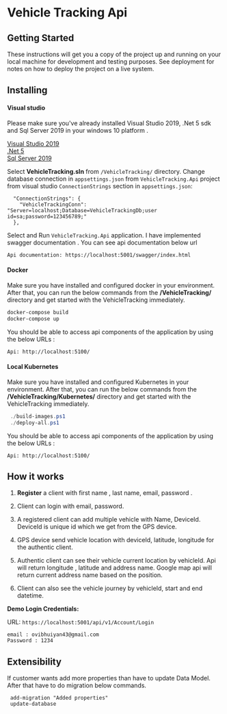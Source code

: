 # Vehicle Tracking Api

## Getting Started

These instructions will get you a copy of the project up and running on your local machine for development and testing purposes. See deployment for notes on how to deploy the project on a live system.

## Installing

#### Visual studio

Please make sure you've already installed Visual Studio 2019, .Net 5 sdk and Sql Server 2019 in your windows 10 platform .

[Visual Studio 2019](https://visualstudio.microsoft.com/downloads/)  
[.Net 5](https://dotnet.microsoft.com/download/dotnet/5.0)  
[Sql Server 2019](https://www.microsoft.com/en-us/sql-server/sql-server-downloads)

Select **VehicleTracking.sln** from `/VehicleTracking/` directory.
Change database connection in `appsettings.json` from `VehicleTracking.Api` project from visual studio
`ConnectionStrings` section in `appsettings.json`:

```
  "ConnectionStrings": {
    "VehicleTrackingConn": "Server=localhost;Database=VehicleTrackingDb;user id=sa;password=123456789;"
  },

```

Select and Run `VehicleTracking.Api` application.
I have implemented swagger documentation . You can see api documentation below url

```
Api documentation: https://localhost:5001/swagger/index.html
```

#### Docker

Make sure you have installed and configured docker in your environment. After that, you can run the below commands from the **/VehicleTracking/** directory and get started with the VehicleTracking immediately.

```powershell
docker-compose build
docker-compose up
```

You should be able to access api components of the application by using the below URLs :

```
Api: http://localhost:5100/
```

#### Local Kubernetes

Make sure you have installed and configured Kubernetes in your environment.
After that, you can run the below commands from the **/VehicleTracking/Kubernetes/** directory and get started with the VehicleTracking immediately.

```powershell
 ./build-images.ps1
 ./deploy-all.ps1
```

You should be able to access api components of the application by using the below URLs :

```
Api: http://localhost:5100/
```

## How it works

1. **Register** a client with first name , last name, email, password .
2. Client can login with email, password.

3. A registered client can add multiple vehicle with Name, DeviceId. DeviceId is unique id which we get from the GPS device.

4. GPS device send vehicle location with deviceId, latitude, longitude for the authentic client.

5. Authentic client can see their vehicle current location by vehicleId. Api will return longitude , latitude and address name. Google map api will return current address name based on the position.

6. Client can also see the vehicle journey by vehicleId, start and end datetime.

**Demo Login Credentials:**

URL: `https://localhost:5001/api/v1/Account/Login`

```
email : ovibhuiyan43@gmail.com
Password : 1234
```

## Extensibility

If customer wants add more properties than have to update Data Model.
After that have to do migration below commands.

```package manager
 add-migration "Added properties"
 update-database
```
